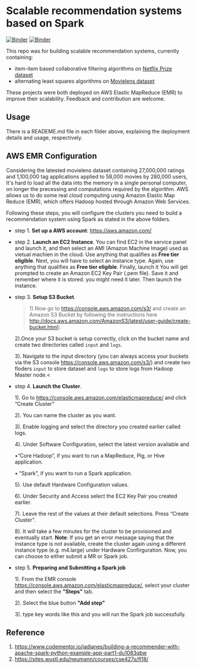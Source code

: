 # Scalable recommendation systems based on Spark

[![Binder](https://img.shields.io/badge/launch-Jupyter-blue.svg)](https://mybinder.org/v2/gh/GokuMohandas/practicalAI/master)
[![Binder](https://img.shields.io/hexpm/l/plug.svg)](https://github.com/PQMeng/RecommendationSystemOnSpark/blob/master/LICENSE)

This repo was for building scalable recommendation systems, currently containing:

- item-item based collaborative filtering algorithms on [Netflix Prize dataset](https://www.kaggle.com/netflix-inc/netflix-prize-data)
- alternating least squares algorithms on [Movielens dataset](https://grouplens.org/datasets/movielens/)

These projects were both deployed on AWS Elastic MapReduce (EMR) to improve their scalability. Feedback and contribution are welcome.

## Usage
There is a READEME.md file in each filder above, explaining the deployment details and usage, respectively.

## AWS EMR Configuration
Considering the latested movielens dataset containing 27,000,000 ratings and 1,100,000 tag applications applied to 58,000 movies by 280,000 users, It's hard to load all the data into the memory in a single personal computer, on longer the precessing and computations required by the algorithm. AWS allows us to do	some real	cloud computing using Amazon Elastic Map
Reduce (EMR), which offers Hadoop hosted through Amazon Web Services.

Following these steps, you will configure the clusters you need to build a recommendation system using Spark as stated in the above folders.
- step 1. **Set up a AWS account**: https://aws.amazon.com/
- step 2. **Launch an EC2 Instance**. You can find EC2 in the service panel and launch it, and then select an AMI (Amazon Machine Image) used as vietual machien in the cloud. Use anything that qualifies as **Free tier eligible**. Next, you will have to select an instance type. Again, use anything that qualifies as **Free tier eligible**. Finally, launch it You will get prompted to create an Amazon EC2 Key Pair (.pem file). Save it and remember where it is stored. you might need it later. Then launch the instance.
- step 3. **Setup S3 Bucket**. 
    >1).Now go to https://console.aws.amazon.com/s3/ and create an Amazon S3 Bucket by following the instructions here http://docs.aws.amazon.com/AmazonS3/latest/user-guide/create-bucket.html). 

    2).Once	your S3 bucket is setup correctly, click on the bucket name and	create two directories called ```input``` and ```logs```.

    3). Navigate to the input directory (you can always access your buckets via the S3 console https://console.aws.amazon.com/s3/)	and create two floders ```input``` to store dataset and ```logs``` to store logs from Hadoop Master node.<

- step 4. **Launch the Cluster**. 

    1). Go to https://console.aws.amazon.com/elasticmapreduce/ and click “Create Cluster”

    2). You can name the cluster as you want.

    3). Enable logging and select the directory you created earlier called logs.

    4). Under Software Configuration, select the latest version available and	

     •“Core	Hadoop”, if you want to run a MapReduce, Pig, or Hive application.

     • “Spark”, if you want to run a Spark application.

    5). Use default Hardware Configuration values.
    
    6). Under Security and Access select the EC2 Key Pair you created earlier.
    
    7). Leave the rest of the values at their default selections. Press “Create Cluster”.

    8). It will take a few minutes for the cluster to be provisioned and eventually start.
    **Note**: If you get an error message saying that the instance type is not available, create the cluster again using a different instance type (e.g. m4.large) under Hardware Confirguration. Now, you can choose to either submit a MR or Spark job.

- step 5. **Preparing and Submitting a Spark job**

    1). From the EMR console https://console.aws.amazon.com/elasticmapreduce/, select your cluster and then select the **"Steps"** tab.
    
    2). Select the blue button **"Add step"**
    
    3). type key words like this and you will run the Spark job successfully.
    


## Reference
1. https://www.codementor.io/jadianes/building-a-recommender-with-apache-spark-python-example-app-part1-du1083qbw
2. https://sites.wustl.edu/neumann/courses/cse427s/fl18/

